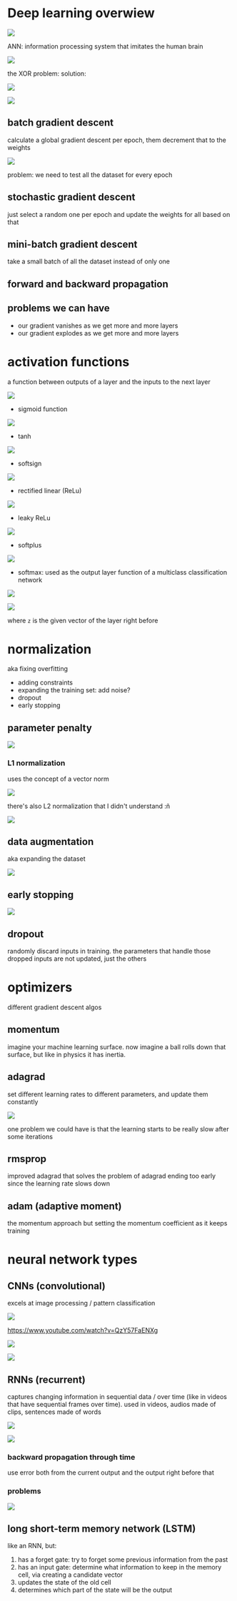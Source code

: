 Deep learning overwiew
===

![](assets/02-deep-learning-overview_20250410123312882.png)

ANN: information processing system that imitates the human brain

![](assets/02-deep-learning-overview_20250410124221983.png)

the XOR problem: solution:

![](assets/02-deep-learning-overview_20250410124407085.png)

![](assets/02-deep-learning-overview_20250410130455499.png)

## batch gradient descent
calculate a global gradient descent per epoch, them decrement that to the weights

![](assets/02-deep-learning-overview_20250410131332034.png)

problem: we need to test all the dataset for every epoch

## stochastic gradient descent
just select a random one per epoch and update the weights for all based on that

## mini-batch gradient descent
take a small batch of all the dataset instead of only one

## forward and backward propagation

## problems we can have
* our gradient vanishes as we get more and more layers
* our gradient explodes as we get more and more layers

# activation functions

a function between outputs of a layer and the inputs to the next layer

![](assets/02-deep-learning-overview_20250414122345178.png)

* sigmoid function

![](assets/02-deep-learning-overview_20250414122505317.png)

* tanh

![](assets/02-deep-learning-overview_20250414122524357.png)

* softsign

![](assets/02-deep-learning-overview_20250414122557960.png)

* rectified linear (ReLu)

![](assets/02-deep-learning-overview_20250414122625018.png)

* leaky ReLu

![](assets/02-deep-learning-overview_20250414122655461.png)

* softplus

![](assets/02-deep-learning-overview_20250414122732156.png)

* softmax: used as the output layer function of a multiclass classification network

![](assets/02-deep-learning-overview_20250414122853273.png)

![](assets/02-deep-learning-overview_20250414122910921.png)

where `z` is the given vector of the layer right before

# normalization

aka fixing overfitting
* adding constraints
* expanding the training set: add noise?
* dropout
* early stopping

## parameter penalty

![](assets/02-deep-learning-overview_20250414123839699.png)

### L1 normalization

uses the concept of a vector norm

![](assets/02-deep-learning-overview_20250414124041054.png)

there's also L2 normalization that I didn't understand :ñ

![](assets/02-deep-learning-overview_20250414124721924.png)

## data augmentation
aka expanding the dataset

![](assets/02-deep-learning-overview_20250414124847245.png)

## early stopping
![](assets/02-deep-learning-overview_20250414124930987.png)

## dropout
randomly discard inputs in training. the parameters that handle those dropped inputs are not updated, just the others

# optimizers
different gradient descent algos

## momentum
imagine your machine learning surface. now imagine a ball rolls down that surface, but like in physics it has inertia.

## adagrad
set different learning rates to different parameters, and update them constantly

![](assets/02-deep-learning-overview_20250414130737895.png)

one problem we could have is that the learning starts to be really slow after some iterations

## rmsprop
improved adagrad that solves the problem of adagrad ending too early since the learning rate slows down

## adam (adaptive moment)
the momentum approach but setting the momentum coefficient as it keeps training

# neural network types

## CNNs (convolutional)
excels at image processing / pattern classification

![](assets/02-deep-learning-overview_20250414131858001.png)

https://www.youtube.com/watch?v=QzY57FaENXg

![](assets/cnn.jpeg)

![](assets/02-deep-learning-overview_20250414133154335.png)


## RNNs (recurrent)

captures changing information in sequential data / over time (like in videos that have sequential frames over time). used in videos, audios made of clips, sentences made of words

![](assets/02-deep-learning-overview_20250414133509165.png)

![](assets/02-deep-learning-overview_20250414133706375.png)

### backward propagation through time
use error both from the current output and the output right before that

### problems

![](assets/02-deep-learning-overview_20250414134755588.png)

## long short-term memory network (LSTM)

like an RNN, but:

1. has a forget gate: try to forget some previous information from the past
2. has an input gate: determine what information to keep in the memory cell, via creating a candidate vector
3. updates the state of the old cell
4. determines which part of the state will be the output

